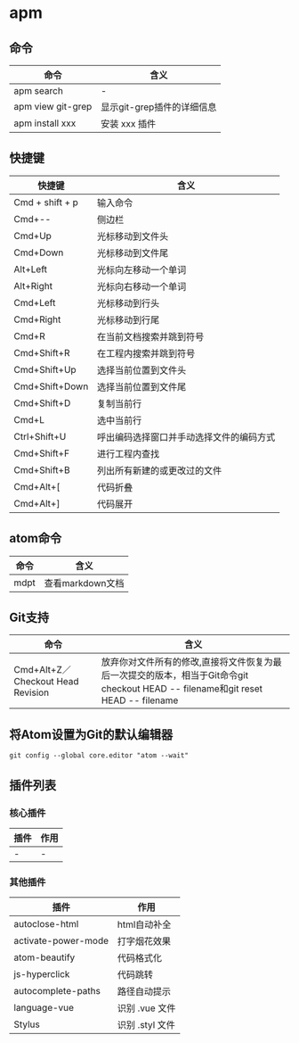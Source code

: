 # apm

## 命令

命令                | 含义
----------------- | -----------------
apm search        | -
apm view git-grep | 显示git-grep插件的详细信息
apm install xxx   | 安装 xxx 插件

## 快捷键

快捷键             | 含义
--------------- | --------------------
Cmd + shift + p | 输入命令
Cmd+--          | 侧边栏
Cmd+Up          | 光标移动到文件头
Cmd+Down        | 光标移动到文件尾
Alt+Left        | 光标向左移动一个单词
Alt+Right       | 光标向右移动一个单词
Cmd+Left        | 光标移动到行头
Cmd+Right       | 光标移动到行尾
Cmd+R           | 在当前文档搜索并跳到符号
Cmd+Shift+R     | 在工程内搜索并跳到符号
Cmd+Shift+Up    | 选择当前位置到文件头
Cmd+Shift+Down  | 选择当前位置到文件尾
Cmd+Shift+D     | 复制当前行
Cmd+L           | 选中当前行
Ctrl+Shift+U    | 呼出编码选择窗口并手动选择文件的编码方式
Cmd+Shift+F     | 进行工程内查找
Cmd+Shift+B     | 列出所有新建的或更改过的文件
Cmd+Alt+[       | 代码折叠
Cmd+Alt+]       | 代码展开

## atom命令

命令   | 含义
---- | ------------
mdpt | 查看markdown文档

## Git支持

命令                               | 含义
-------------------------------- | ----------------------------------------------------------------------------------------------
Cmd+Alt+Z／Checkout Head Revision | 放弃你对文件所有的修改,直接将文件恢复为最后一次提交的版本，相当于Git命令git checkout HEAD -- filename和git reset HEAD -- filename

## 将Atom设置为Git的默认编辑器

```
git config --global core.editor "atom --wait"
```

## 插件列表

### 核心插件

插件 | 作用
-- | --
-  | -

### 其他插件

插件                  | 作用
------------------- | -----------
autoclose-html      | html自动补全
activate-power-mode | 打字烟花效果
atom-beautify       | 代码格式化
js-hyperclick       | 代码跳转
autocomplete-paths  | 路径自动提示
language-vue        | 识别 .vue 文件
Stylus              | 识别 .styl 文件
